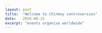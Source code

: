 ```yaml
---
layout: post
title:  "Welcome to Chinmoy controversies"
date:   2020-06-25
excerpt: "events organise worldwide"
---
```

